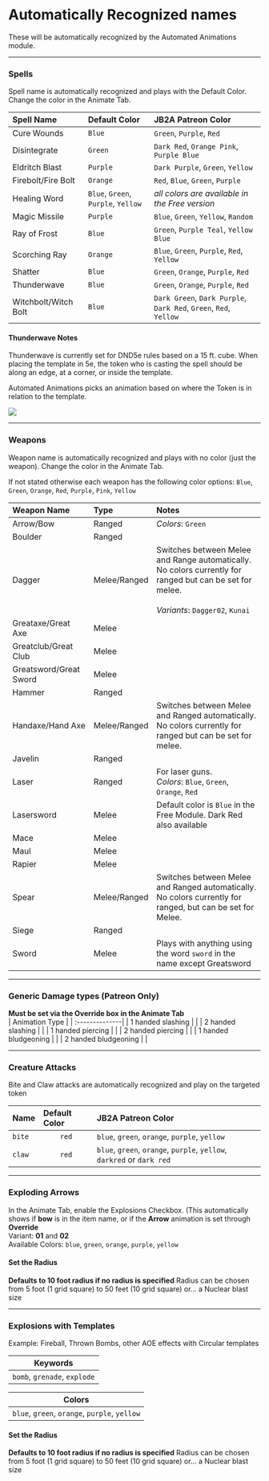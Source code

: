 # Automatically Recognized names  

These will be automatically recognized by the Automated Animations module.  

---
### Spells

Spell name is automatically recognized and plays with the Default Color. Change the color in the Animate Tab.

| Spell Name | Default Color | JB2A Patreon Color |
| :--------- | :------------ | :----------------- |
| Cure Wounds | `Blue` | `Green`, `Purple`, `Red` |
| Disintegrate | `Green` | `Dark Red`, `Orange Pink`, `Purple Blue` |
| Eldritch Blast | `Purple` | `Dark Purple`, `Green`, `Yellow` |
| Firebolt/Fire Bolt | `Orange` | `Red`, `Blue`, `Green`, `Purple` |
| Healing Word | `Blue`, `Green`, `Purple`, `Yellow` | *all colors are available in the Free version* |
| Magic Missile | `Purple` | `Blue`, `Green`, `Yellow`, `Random` |
| Ray of Frost | `Blue` | `Green`, `Purple Teal`, `Yellow Blue` |
| Scorching Ray | `Orange` | `Blue`, `Green`, `Purple`, `Red`, `Yellow` |
| Shatter | `Blue` | `Green`, `Orange`, `Purple`, `Red` |
| Thunderwave | `Blue` | `Green`, `Orange`, `Purple`, `Red` |
| Witchbolt/Witch Bolt | `Blue` | `Dark Green`, `Dark Purple`, `Dark Red`, `Green`, `Red`, `Yellow` |

#### Thunderwave Notes

Thunderwave is currently set for DND5e rules based on a 15 ft. cube. When placing the template in 5e, the token who is casting the spell should be along an edge, at a corner, or inside the template.

Automated Animations picks an animation based on where the Token is in relation to the template.

![](../pictures/ThunderWaveLoc.png)  

---
### Weapons

Weapon name is automatically recognized and plays with no color (just the weapon). Change the color in the Animate Tab.

If not stated otherwise each weapon has the following color options: `Blue`, `Green`, `Orange`, `Red`, `Purple`, `Pink`, `Yellow`

| Weapon Name | Type | Notes |
| :---------- | :--- | :---- |
| Arrow/Bow | Ranged | *Colors*: `Green` |
| Boulder | Ranged | |
| Dagger | Melee/Ranged | Switches between Melee and Range automatically. <br> No colors currently for ranged but can be set for melee. <br><br> *Variants*: `Dagger02`, `Kunai` |
| Greataxe/Great Axe | Melee | |
| Greatclub/Great Club | Melee | |
| Greatsword/Great Sword | Melee | |
| Hammer | Ranged | |
| Handaxe/Hand Axe | Melee/Ranged | Switches between Melee and Ranged automatically. <br> No colors currently for ranged but can be set for melee. |
| Javelin | Ranged | |
| Laser | Ranged | For laser guns. <br> *Colors*: `Blue`, `Green`, `Orange`, `Red` |
| Lasersword | Melee | Default color is `Blue` in the Free Module. Dark Red also available |
| Mace | Melee | |
| Maul | Melee | |
| Rapier | Melee | |
| Spear | Melee/Ranged | Switches between Melee and Ranged automatically. <br> No colors currently for ranged, but can be set for Melee. |
| Siege | Ranged | |
| Sword | Melee | Plays with anything using the word `sword` in the name except Greatsword |  

---
### Generic Damage types (Patreon Only)
**Must be set via the Override box in the Animate Tab**  
| Animation Type |
| :--------------|
| 1 handed slashing | |
| 2 handed slashing | |
| 1 handed piercing | |
| 2 handed piercing | |
| 1 handed bludgeoning | |
| 2 handed bludgeoning | |  

---
### Creature Attacks  
Bite and Claw attacks are automatically recognized and play on the targeted token  

| Name | Default Color | JB2A Patreon Color |
| :----| :-------------| :------------------|
| `bite` | <div align="center">`red`</div> | `blue`, `green`, `orange`, `purple`, `yellow` |
| `claw` | <div align="center">`red`</div> | `blue`, `green`, `orange`, `purple`, `yellow`, `darkred` or `dark red`|  

---
### Exploding Arrows  
In the Animate Tab, enable the Explosions Checkbox. (This automatically shows if **bow** is in the item name, or if the **Arrow** animation is set through **Override**  
Variant: **01** and **02**  
Available Colors: `blue`, `green`, `orange`, `purple`, `yellow`  
#### Set the Radius  
**Defaults to 10 foot radius if no radius is specified**
Radius can be chosen from 5 foot (1 grid square) to 50 feet (10 grid square) or... a Nuclear blast size  

---
### Explosions with Templates  
Example: Fireball, Thrown Bombs, other AOE effects with Circular templates

| <div align="center">Keywords</div> |
| :--| 
| `bomb`, `grenade`, `explode`||  

| <div align="center">Colors</div> |
| :--| 
| `blue`, `green`, `orange`, `purple`, `yellow`||  

#### Set the Radius  
**Defaults to 10 foot radius if no radius is specified**
Radius can be chosen from 5 foot (1 grid square) to 50 feet (10 grid square) or... a Nuclear blast size  
